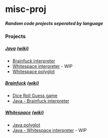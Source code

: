 # misc-proj

##### Random code projects seperated by language

### Projects

##### [Java](java) [(wiki)](https://en.wikipedia.org/wiki/Java_(programming_language))
- [Brainfuck interpreter](java/brainfuck-interpreter)
- [Whitespace interpreter](java/whitespace-interpreter) - WIP
- [Whitespace polyglot](java/whitespace-polyglot)

##### [Brainfuck](bf) [(wiki)](https://en.wikipedia.org/wiki/Brainfuck)
- [Dice Roll Guess game](bf/dice-roll-guess)
- [Java - Brainfuck interpreter](java/brainfuck-interpreter)

##### [Whitespace](ws) [(wiki)](https://en.wikipedia.org/wiki/Whitespace_(programming_language))
- [Java polyglot](ws/java-polyglot)
- [Java - Whitespace interpreter](java/whitespace-interpreter) - WIP
